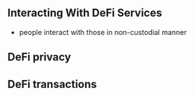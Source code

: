 ## Interacting With DeFi Services

- people interact with those in non-custodial manner

## DeFi privacy

## DeFi transactions
